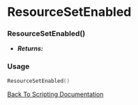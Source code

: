 # ResourceSetEnabled

### ResourceSetEnabled()
- ***Returns:*** 

### Usage

```Lua
ResourceSetEnabled()
```


[Back To Scripting Documentation](../README.md)
